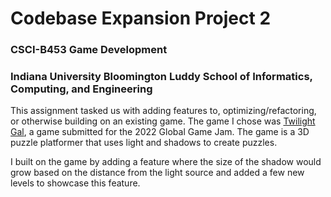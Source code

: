 # Codebase Expansion Project 2
### CSCI-B453 Game Development
### Indiana University Bloomington Luddy School of Informatics, Computing, and Engineering

This assignment tasked us with adding features to, optimizing/refactoring, or otherwise building on an existing game. The game I chose was [Twilight Gal](https://v3.globalgamejam.org/2022/games/twilight-gal-1), a game submitted for the 2022 Global Game Jam. The game is a 3D puzzle platformer that uses light and shadows to create puzzles.

I built on the game by adding a feature where the size of the shadow would grow based on the distance from the light source and added a few new levels to showcase this feature.

